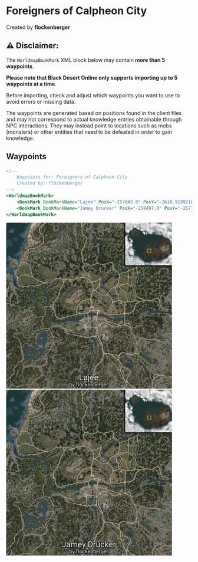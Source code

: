 # Foreigners of Calpheon City
Created by **flockenberger**

## ⚠️ Disclaimer:
The `WorldmapBookMark` XML block below may contain **more than 5 waypoints**.

**Please note that Black Desert Online only supports importing up to 5 waypoints at a time**.

Before importing, check and adjust which waypoints you want to use to avoid errors or missing data.

The waypoints are generated based on positions found in the client files and may not correspond to actual knowledge entries obtainable through NPC interactions.
They may instead point to locations such as mobs (monsters) or other entities that need to be defeated in order to gain knowledge.

## Waypoints
```xml
<!--
    Waypoints for: Foreigners of Calpheon City
    Created by: flockenberger
-->
<WorldmapBookMark>
    <BookMark BookMarkName="Lajee" PosX="-257843.0" PosY="-2610.919921875" PosZ="-36749.0" />
    <BookMark BookMarkName="Jamey Drucker" PosX="-258497.0" PosY="-2577.02001953125" PosZ="-34450.30078125" />
</WorldmapBookMark>
```

<img src="./Foreigners of Calpheon City_Lajee_Preview.webp" width="450"/> <img src="./Foreigners of Calpheon City_Jamey Drucker_Preview.webp" width="450"/> 